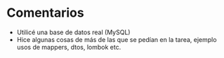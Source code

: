# Comentarios
* Utilicé una base de datos real (MySQL)
* Hice algunas cosas de más de las que se pedían en la
tarea, ejemplo usos de mappers, dtos, lombok etc.